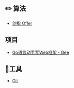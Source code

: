 ## ✏️ 算法

- [剑指 Offer](./docs/code.md)


## 项目

- [Go语言动手写Web框架 - Gee](./docs/go-web.md)

## 🔧工具

- [Git](./docs/git.md)